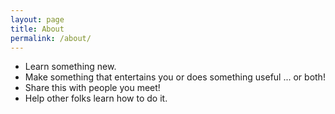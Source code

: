 ```yaml
---
layout: page
title: About
permalink: /about/
---
```


- Learn something new.
- Make something that entertains you or does something useful ... or both!
- Share this with people you meet!
- Help other folks learn how to do it.
